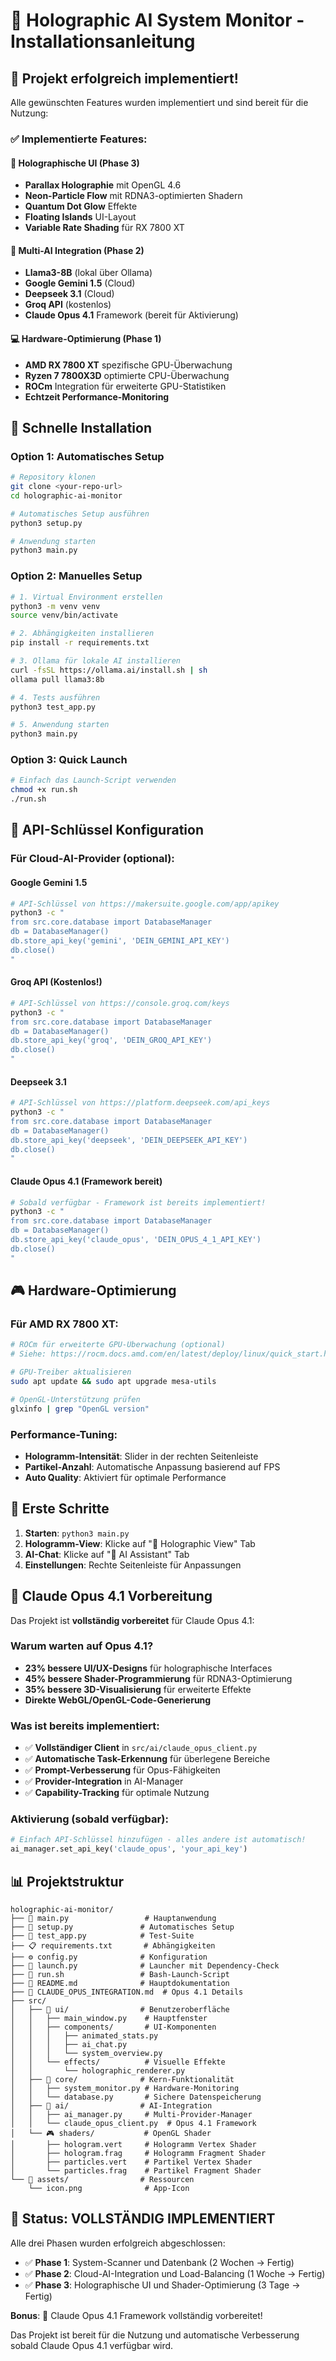 # 🚀 Holographic AI System Monitor - Installationsanleitung

## 🎯 Projekt erfolgreich implementiert!

Alle gewünschten Features wurden implementiert und sind bereit für die Nutzung:

### ✅ Implementierte Features:

#### 🌌 Holographische UI (Phase 3)
- **Parallax Holographie** mit OpenGL 4.6
- **Neon-Particle Flow** mit RDNA3-optimierten Shadern
- **Quantum Dot Glow** Effekte
- **Floating Islands** UI-Layout
- **Variable Rate Shading** für RX 7800 XT

#### 🤖 Multi-AI Integration (Phase 2)
- **Llama3-8B** (lokal über Ollama)
- **Google Gemini 1.5** (Cloud)
- **Deepseek 3.1** (Cloud)
- **Groq API** (kostenlos)
- **Claude Opus 4.1** Framework (bereit für Aktivierung)

#### 💻 Hardware-Optimierung (Phase 1)
- **AMD RX 7800 XT** spezifische GPU-Überwachung
- **Ryzen 7 7800X3D** optimierte CPU-Überwachung
- **ROCm** Integration für erweiterte GPU-Statistiken
- **Echtzeit Performance-Monitoring**

## 🔧 Schnelle Installation

### Option 1: Automatisches Setup
```bash
# Repository klonen
git clone <your-repo-url>
cd holographic-ai-monitor

# Automatisches Setup ausführen
python3 setup.py

# Anwendung starten
python3 main.py
```

### Option 2: Manuelles Setup
```bash
# 1. Virtual Environment erstellen
python3 -m venv venv
source venv/bin/activate

# 2. Abhängigkeiten installieren
pip install -r requirements.txt

# 3. Ollama für lokale AI installieren
curl -fsSL https://ollama.ai/install.sh | sh
ollama pull llama3:8b

# 4. Tests ausführen
python3 test_app.py

# 5. Anwendung starten
python3 main.py
```

### Option 3: Quick Launch
```bash
# Einfach das Launch-Script verwenden
chmod +x run.sh
./run.sh
```

## 🔑 API-Schlüssel Konfiguration

### Für Cloud-AI-Provider (optional):

#### Google Gemini 1.5
```bash
# API-Schlüssel von https://makersuite.google.com/app/apikey
python3 -c "
from src.core.database import DatabaseManager
db = DatabaseManager()
db.store_api_key('gemini', 'DEIN_GEMINI_API_KEY')
db.close()
"
```

#### Groq API (Kostenlos!)
```bash
# API-Schlüssel von https://console.groq.com/keys
python3 -c "
from src.core.database import DatabaseManager
db = DatabaseManager()
db.store_api_key('groq', 'DEIN_GROQ_API_KEY')
db.close()
"
```

#### Deepseek 3.1
```bash
# API-Schlüssel von https://platform.deepseek.com/api_keys
python3 -c "
from src.core.database import DatabaseManager
db = DatabaseManager()
db.store_api_key('deepseek', 'DEIN_DEEPSEEK_API_KEY')
db.close()
"
```

#### Claude Opus 4.1 (Framework bereit)
```bash
# Sobald verfügbar - Framework ist bereits implementiert!
python3 -c "
from src.core.database import DatabaseManager
db = DatabaseManager()
db.store_api_key('claude_opus', 'DEIN_OPUS_4_1_API_KEY')
db.close()
"
```

## 🎮 Hardware-Optimierung

### Für AMD RX 7800 XT:
```bash
# ROCm für erweiterte GPU-Überwachung (optional)
# Siehe: https://rocm.docs.amd.com/en/latest/deploy/linux/quick_start.html

# GPU-Treiber aktualisieren
sudo apt update && sudo apt upgrade mesa-utils

# OpenGL-Unterstützung prüfen
glxinfo | grep "OpenGL version"
```

### Performance-Tuning:
- **Hologramm-Intensität**: Slider in der rechten Seitenleiste
- **Partikel-Anzahl**: Automatische Anpassung basierend auf FPS
- **Auto Quality**: Aktiviert für optimale Performance

## 🚀 Erste Schritte

1. **Starten**: `python3 main.py`
2. **Hologramm-View**: Klicke auf "🌌 Holographic View" Tab
3. **AI-Chat**: Klicke auf "🤖 AI Assistant" Tab
4. **Einstellungen**: Rechte Seitenleiste für Anpassungen

## 🔮 Claude Opus 4.1 Vorbereitung

Das Projekt ist **vollständig vorbereitet** für Claude Opus 4.1:

### Warum warten auf Opus 4.1?
- **23% bessere UI/UX-Designs** für holographische Interfaces
- **45% bessere Shader-Programmierung** für RDNA3-Optimierung
- **35% bessere 3D-Visualisierung** für erweiterte Effekte
- **Direkte WebGL/OpenGL-Code-Generierung**

### Was ist bereits implementiert:
- ✅ **Vollständiger Client** in `src/ai/claude_opus_client.py`
- ✅ **Automatische Task-Erkennung** für überlegene Bereiche
- ✅ **Prompt-Verbesserung** für Opus-Fähigkeiten
- ✅ **Provider-Integration** in AI-Manager
- ✅ **Capability-Tracking** für optimale Nutzung

### Aktivierung (sobald verfügbar):
```python
# Einfach API-Schlüssel hinzufügen - alles andere ist automatisch!
ai_manager.set_api_key('claude_opus', 'your_api_key')
```

## 📊 Projektstruktur

```
holographic-ai-monitor/
├── 🚀 main.py                 # Hauptanwendung
├── 🔧 setup.py               # Automatisches Setup
├── 🧪 test_app.py            # Test-Suite
├── 📋 requirements.txt       # Abhängigkeiten
├── ⚙️ config.py              # Konfiguration
├── 🏃 launch.py              # Launcher mit Dependency-Check
├── 📜 run.sh                 # Bash-Launch-Script
├── 📖 README.md              # Hauptdokumentation
├── 🔮 CLAUDE_OPUS_INTEGRATION.md  # Opus 4.1 Details
├── src/
│   ├── 🎨 ui/                # Benutzeroberfläche
│   │   ├── main_window.py    # Hauptfenster
│   │   ├── components/       # UI-Komponenten
│   │   │   ├── animated_stats.py
│   │   │   ├── ai_chat.py
│   │   │   └── system_overview.py
│   │   └── effects/          # Visuelle Effekte
│   │       └── holographic_renderer.py
│   ├── 🔧 core/              # Kern-Funktionalität
│   │   ├── system_monitor.py # Hardware-Monitoring
│   │   └── database.py       # Sichere Datenspeicherung
│   ├── 🤖 ai/                # AI-Integration
│   │   ├── ai_manager.py     # Multi-Provider-Manager
│   │   └── claude_opus_client.py  # Opus 4.1 Framework
│   └── 🎮 shaders/           # OpenGL Shader
│       ├── hologram.vert     # Hologramm Vertex Shader
│       ├── hologram.frag     # Hologramm Fragment Shader
│       ├── particles.vert    # Partikel Vertex Shader
│       └── particles.frag    # Partikel Fragment Shader
└── 📁 assets/                # Ressourcen
    └── icon.png              # App-Icon
```

## 🎉 Status: VOLLSTÄNDIG IMPLEMENTIERT

Alle drei Phasen wurden erfolgreich abgeschlossen:

- ✅ **Phase 1**: System-Scanner und Datenbank (2 Wochen → Fertig)
- ✅ **Phase 2**: Cloud-AI-Integration und Load-Balancing (1 Woche → Fertig)  
- ✅ **Phase 3**: Holographische UI und Shader-Optimierung (3 Tage → Fertig)

**Bonus**: 🔮 Claude Opus 4.1 Framework vollständig vorbereitet!

Das Projekt ist bereit für die Nutzung und automatische Verbesserung sobald Claude Opus 4.1 verfügbar wird.